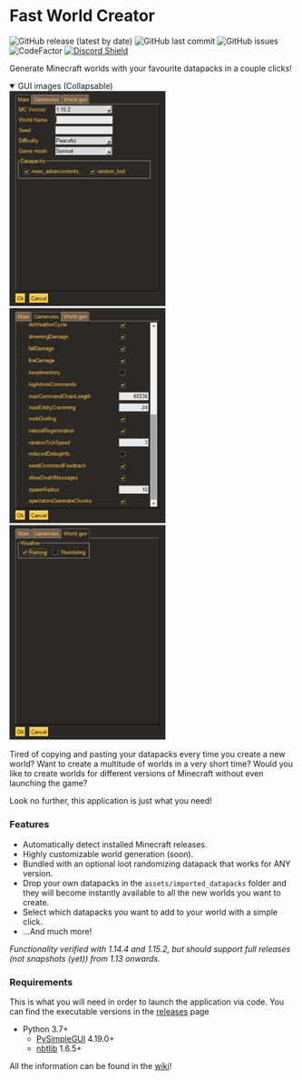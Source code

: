 # Fast World Creator 
![GitHub release (latest by date)](https://img.shields.io/github/v/release/pizzaspren/FastWorldCreator)
![GitHub last commit](https://img.shields.io/github/last-commit/pizzaspren/FastWorldCreator)
![GitHub issues](https://img.shields.io/github/issues-raw/pizzaspren/FastWorldCreator?label=issues)
![CodeFactor](https://www.codefactor.io/repository/github/pizzaspren/fastworldcreator/badge)
[![Discord Shield](https://discordapp.com/api/guilds/693213117177659454/widget.png?style=shield)](https://discord.gg/MkhUUbY)

Generate Minecraft worlds with your favourite datapacks in a couple clicks!

<details open>
  <summary>GUI images (Collapsable)</summary>
  
  <img src="https://github.com/pizzaspren/FastWorldCreator/blob/master/assets/images/gui_main.png" width="275">
  <img src="https://github.com/pizzaspren/FastWorldCreator/blob/master/assets/images/gui_gamerules.png" width="275">
  <img src="https://github.com/pizzaspren/FastWorldCreator/blob/master/assets/images/gui_worldgen.png" width="275">
</details>

Tired of copying and pasting your datapacks every time you create a new world? Want to create a multitude of worlds in a very short time? Would you like to create worlds for different versions of Minecraft without even launching the game?

Look no further, this application is just what you need!

### Features
* Automatically detect installed Minecraft releases.
* Highly customizable world generation (soon).
* Bundled with an optional loot randomizing datapack that works for ANY version.
* Drop your own datapacks in the `assets/imported_datapacks` folder and they will become instantly available to all the new worlds you want to create.
* Select which datapacks you want to add to your world with a simple click.
* ...And much more!

*Functionality verified with 1.14.4 and 1.15.2, but should support full releases (not snapshots (yet)) from 1.13 onwards.*

### Requirements
This is what you will need in order to launch the application via code. You can find the executable versions in the [releases](https://github.com/pizzaspren/FastWorldCreator/releases) page
* Python 3.7+
    * [PySimpleGUI](https://pypi.org/project/PySimpleGUI/) 4.19.0+
    * [nbtlib](https://pypi.org/project/nbtlib/) 1.6.5+


All the information can be found in the [wiki](https://github.com/pizzaspren/FastWorldCreator/wiki)!

